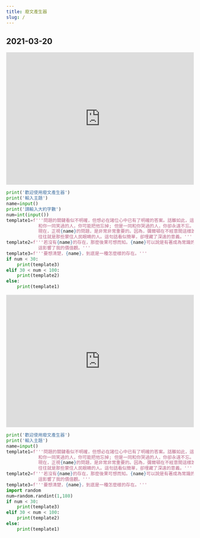 ```yaml
---
title: 廢文產生器
slug: /
---
```


## 2021-03-20

<iframe
  src="https://trinket.io/embed/python3/916d7205d6"
  width="100%"
  height="356"
  frameborder="0"
  marginwidth="0"
  marginheight="0"
  allowfullscreen
></iframe>

```py
print('歡迎使用廢文產生器')
print('輸入主題')
name=input()
print('請輸入大約字數')
num=int(input())
template1=f'''問題的關鍵看似不明確，但想必在諸位心中已有了明確的答案。話雖如此，這樣看來，紀伯倫告訴我們，
            和你一同笑過的人，你可能把他忘掉; 但是一同和你哭過的人，你卻永遠不忘。希望大家實際感受一下這段話。
            現在，正視{name}的問題，是非常非常重要的。因為，彌爾頓在不經意間這樣說過，指責人民有眼無珠的
            往往就是那些蒙住人民眼睛的人。這句話看似簡單，卻埋藏了深遠的意義。'''
template2=f'''若沒有{name}的存在，那麼後果可想而知。{name}可以說是有著成為常識的趨勢。瓦萊里曾經說過，預見是一種夢境，事件把我們從這夢境中喚醒。
            這影響了我的價值觀。'''
template3=f'''要想清楚，{name}，到底是一種怎麼樣的存在。'''
if num < 30:
    print(template3)
elif 30 < num < 100:
    print(template2)
else:
    print(template1)
```

<iframe
  src="https://trinket.io/embed/python3/055c60f8a0"
  width="100%"
  height="356"
  frameborder="0"
  marginwidth="0"
  marginheight="0"
  allowfullscreen
></iframe>

```py
print('歡迎使用廢文產生器')
print('輸入主題')
name=input()
template1=f'''問題的關鍵看似不明確，但想必在諸位心中已有了明確的答案。話雖如此，這樣看來，紀伯倫告訴我們，
            和你一同笑過的人，你可能把他忘掉; 但是一同和你哭過的人，你卻永遠不忘。希望大家實際感受一下這段話。
            現在，正視{name}的問題，是非常非常重要的。因為，彌爾頓在不經意間這樣說過，指責人民有眼無珠的
            往往就是那些蒙住人民眼睛的人。這句話看似簡單，卻埋藏了深遠的意義。'''
template2=f'''若沒有{name}的存在，那麼後果可想而知。{name}可以說是有著成為常識的趨勢。瓦萊里曾經說過，預見是一種夢境，事件把我們從這夢境中喚醒。
            這影響了我的價值觀。'''
template3=f'''要想清楚，{name}，到底是一種怎麼樣的存在。'''
import random
num=random.randint(1,180)
if num < 30:
    print(template3)
elif 30 < num < 100:
    print(template2)
else:
    print(template1)

```
